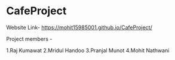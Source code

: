 # CafeProject

Website Link- https://mohit15985001.github.io/CafeProject/

Project members - 

1.Raj Kumawat
2.Mridul Handoo
3.Pranjal Munot
4.Mohit Nathwani

